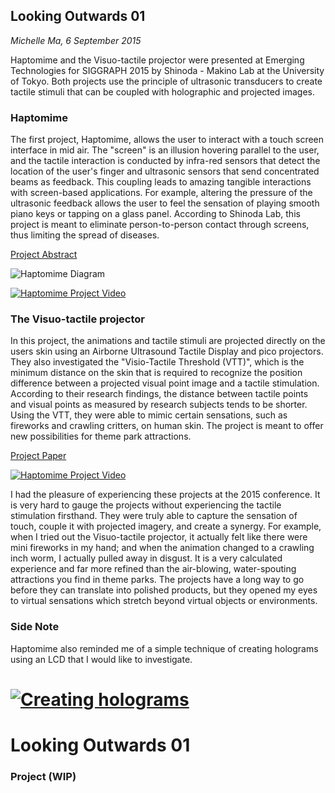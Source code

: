 ## Looking Outwards 01

*Michelle Ma, 6 September 2015*

Haptomime and the Visuo-tactile projector were presented at Emerging Technologies for SIGGRAPH 2015 by Shinoda - Makino Lab at the University of Tokyo. Both projects use the principle of ultrasonic transducers to create tactile stimuli that can be coupled with holographic and projected images.

### Haptomime

The first project, Haptomime, allows the user to interact with a touch screen interface in mid air. The "screen" is an illusion hovering parallel to the user, and the tactile interaction is conducted by infra-red sensors that detect the location of the user's finger and ultrasonic sensors that send concentrated beams as feedback. This coupling leads to amazing tangible interactions with screen-based applications. For example, altering the pressure of the ultrasonic feedback allows the user to feel the sensation of playing smooth piano keys or tapping on a glass panel. According to Shinoda Lab, this project is meant to eliminate person-to-person contact through screens, thus limiting the spread of diseases.

[Project Abstract](http://dl.acm.org/citation.cfm?id=2647407&dl=ACM&coll=DL&CFID=710705347&CFTOKEN=21065656)

![Haptomime Diagram](http://images.gizmag.com/inline/haptomime-0@2x.jpg)

[![Haptomime Project Video](http://img.youtube.com/vi/uARGRlpCWg8/0.jpg)](https://www.youtube.com/watch?v=uARGRlpCWg8)

### The Visuo-tactile projector

In this project, the animations and tactile stimuli are projected directly on the users skin using an Airborne Ultrasound Tactile Display and pico projectors. They also investigated the "Visio-Tactile Threshold (VTT)", which is the minimum distance on the skin that is required to recognize the position difference between a projected visual point image and a tactile stimulation. According to their research findings, the distance between tactile points and visual points as measured by research subjects tends to be shorter. Using the VTT, they were able to mimic certain sensations, such as fireworks and crawling critters, on human skin. The project is meant to offer new possibilities for theme park attractions.

[Project Paper](http://www.hapis.k.u-tokyo.ac.jp/public/hiroyuki_shinoda/research/pdf/12SICE/Yoshino_ThA05-02.pdf)

[![Haptomime Project Video](http://img.youtube.com/vi/Bb0hNMxxewg/0.jpg)](https://www.youtube.com/watch?v=Bb0hNMxxewg)

I had the pleasure of experiencing these projects at the 2015 conference. It is very hard to gauge the projects without experiencing the tactile stimulation firsthand. They were truly able to capture the sensation of touch, couple it with projected imagery, and create a synergy. For example, when I tried out the Visuo-tactile projector, it actually felt like there were mini fireworks in my hand; and when the animation changed to a crawling inch worm, I actually pulled away in disgust. It is a very calculated experience and far more refined than the air-blowing, water-spouting attractions you find in theme parks. The projects have a long way to go before they can translate into polished products, but they opened my eyes to virtual sensations which stretch beyond virtual objects or environments.

### Side Note

Haptomime also reminded me of a simple technique of creating holograms using an LCD that I would like to investigate.

[![Creating holograms](http://img.youtube.com/vi/7YWTtCsvgvg/0.jpg)](https://www.youtube.com/watch?v=7YWTtCsvgvg)
=======
# Looking Outwards 01

### Project (WIP)

